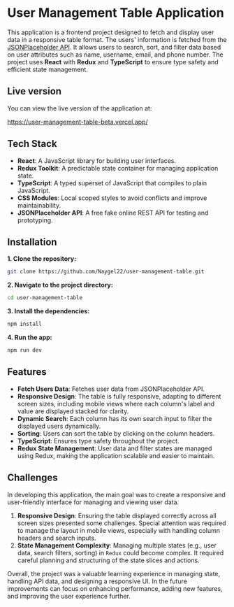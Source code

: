 # User Management Table Application

This application is a frontend project designed to fetch and display user data in a responsive table format. The users' information is fetched from the [JSONPlaceholder API](https://jsonplaceholder.typicode.com/). It allows users to search, sort, and filter data based on user attributes such as name, username, email, and phone number. The project uses **React** with **Redux** and **TypeScript** to ensure type safety and efficient state management.

## Live version

You can view the live version of the application at:

https://user-management-table-beta.vercel.app/

## Tech Stack

- **React**: A JavaScript library for building user interfaces.
- **Redux Toolkit**: A predictable state container for managing application state.
- **TypeScript**: A typed superset of JavaScript that compiles to plain JavaScript.
- **CSS Modules**: Local scoped styles to avoid conflicts and improve maintainability.
- **JSONPlaceholder API**: A free fake online REST API for testing and prototyping.

## Installation

**1. Clone the repository:**

   ```bash
   git clone https://github.com/Naygel22/user-management-table.git
   ```
**2. Navigate to the project directory:**
   ```bash
   cd user-management-table
   ```
**3. Install the dependencies:**
   ```bash
   npm install
   ```
**4. Run the app:**
   ```bash
   npm run dev
   ```
## Features

- **Fetch Users Data**: Fetches user data from JSONPlaceholder API.
- **Responsive Design**: The table is fully responsive, adapting to different screen sizes, including mobile views where each column's label and value are displayed stacked for clarity.
- **Dynamic Search**: Each column has its own search input to filter the displayed users dynamically.
- **Sorting**: Users can sort the table by clicking on the column headers.
- **TypeScript**: Ensures type safety throughout the project.
- **Redux State Management**: User data and filter states are managed using Redux, making the application scalable and easier to maintain.

## Challenges

In developing this application, the main goal was to create a responsive and user-friendly interface for managing and viewing user data. 

1. **Responsive Design**: Ensuring the table displayed correctly across all screen sizes presented some challenges. Special attention was required to manage the layout in mobile views, especially with handling column headers and search inputs.
2. **State Management Complexity**: Managing multiple states (e.g., user data, search filters, sorting) in `Redux` could become complex. It required careful planning and structuring of the state slices and actions.


Overall, the project was a valuable learning experience in managing state, handling API data, and designing a responsive UI. In the future improvements can focus on enhancing performance, adding new features, and improving the user experience further.


